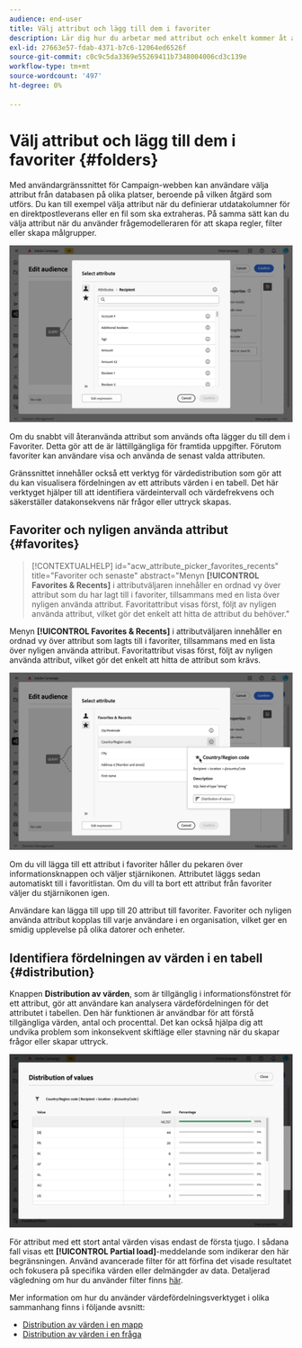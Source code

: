 ```yaml
---
audience: end-user
title: Välj attribut och lägg till dem i favoriter
description: Lär dig hur du arbetar med attribut och enkelt kommer åt attribut du gillar och nyligen använt.
exl-id: 27663e57-fdab-4371-b7c6-12064ed6526f
source-git-commit: c0c9c5da3369e55269411b7348004006cd3c139e
workflow-type: tm+mt
source-wordcount: '497'
ht-degree: 0%

---
```


# Välj attribut och lägg till dem i favoriter {#folders}

Med användargränssnittet för Campaign-webben kan användare välja attribut från databasen på olika platser, beroende på vilken åtgärd som utförs. Du kan till exempel välja attribut när du definierar utdatakolumner för en direktpostleverans eller en fil som ska extraheras. På samma sätt kan du välja attribut när du använder frågemodelleraren för att skapa regler, filter eller skapa målgrupper.

![Välj attribut från databasgränssnittet och visa attributalternativ.](assets/attributes-list.png)

Om du snabbt vill återanvända attribut som används ofta lägger du till dem i Favoriter. Detta gör att de är lättillgängliga för framtida uppgifter. Förutom favoriter kan användare visa och använda de senast valda attributen.

Gränssnittet innehåller också ett verktyg för värdedistribution som gör att du kan visualisera fördelningen av ett attributs värden i en tabell. Det här verktyget hjälper till att identifiera värdeintervall och värdefrekvens och säkerställer datakonsekvens när frågor eller uttryck skapas.

## Favoriter och nyligen använda attribut {#favorites}

>[!CONTEXTUALHELP]
>id="acw_attribute_picker_favorites_recents"
>title="Favoriter och senaste"
>abstract="Menyn **[!UICONTROL Favorites & Recents]** i attributväljaren innehåller en ordnad vy över attribut som du har lagt till i favoriter, tillsammans med en lista över nyligen använda attribut. Favoritattribut visas först, följt av nyligen använda attribut, vilket gör det enkelt att hitta de attribut du behöver."

Menyn **[!UICONTROL Favorites & Recents]** i attributväljaren innehåller en ordnad vy över attribut som lagts till i favoriter, tillsammans med en lista över nyligen använda attribut. Favoritattribut visas först, följt av nyligen använda attribut, vilket gör det enkelt att hitta de attribut som krävs.

![Favoriter och menyn Senaste attribut, med favoritattribut och nyligen använda attribut.](assets/attributes-favorites.png)

Om du vill lägga till ett attribut i favoriter håller du pekaren över informationsknappen och väljer stjärnikonen. Attributet läggs sedan automatiskt till i favoritlistan. Om du vill ta bort ett attribut från favoriter väljer du stjärnikonen igen.

Användare kan lägga till upp till 20 attribut till favoriter. Favoriter och nyligen använda attribut kopplas till varje användare i en organisation, vilket ger en smidig upplevelse på olika datorer och enheter.

## Identifiera fördelningen av värden i en tabell {#distribution}

Knappen **Distribution av värden**, som är tillgänglig i informationsfönstret för ett attribut, gör att användare kan analysera värdefördelningen för det attributet i tabellen. Den här funktionen är användbar för att förstå tillgängliga värden, antal och procenttal. Det kan också hjälpa dig att undvika problem som inkonsekvent skiftläge eller stavning när du skapar frågor eller skapar uttryck.

![Distribution av värdeverktygsgränssnittet, med antal och procentandelar av attributvärden.](assets/attributes-distribution-values.png)

För attribut med ett stort antal värden visas endast de första tjugo. I sådana fall visas ett **[!UICONTROL Partial load]**-meddelande som indikerar den här begränsningen. Använd avancerade filter för att förfina det visade resultatet och fokusera på specifika värden eller delmängder av data. Detaljerad vägledning om hur du använder filter finns [här](../get-started/work-with-folders.md#filter-the-values).

Mer information om hur du använder värdefördelningsverktyget i olika sammanhang finns i följande avsnitt:

* [Distribution av värden i en mapp](../get-started/work-with-folders.md##distribution-values-folder)
* [Distribution av värden i en fråga](../query/build-query.md#distribution-values-query)